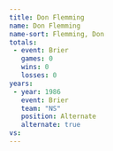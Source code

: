 ```yaml
---
title: Don Flemming
name: Don Flemming
name-sort: Flemming, Don
totals:
 - event: Brier
   games: 0
   wins: 0
   losses: 0
years:
 - year: 1986
   event: Brier
   team: "NS"
   position: Alternate
   alternate: true
vs:
---
```

